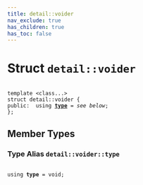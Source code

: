 ```yaml
---
title: detail::voider
nav_exclude: true
has_children: true
has_toc: false
---
```


# Struct `detail::voider`

<code class="doxybook">
<span>template &lt;class...&gt;</span>
<span>struct detail::voider {</span>
<span>public:</span><span>&nbsp;&nbsp;using <b><a href="/thrust/api/classes/structdetail_1_1voider.html#using-type">type</a></b> = <i>see below</i>;</span>
<span>};</span>
</code>

## Member Types

<h3 id="using-type">
Type Alias <code>detail::voider::type</code>
</h3>

<code class="doxybook">
<span>using <b>type</b> = void;</span></code>

